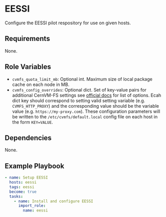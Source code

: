 EESSI
=====

Configure the EESSI pilot respository for use on given hosts.

Requirements
------------

None.

Role Variables
--------------

- `cvmfs_quota_limit_mb`: Optional int. Maximum size of local package cache on each node in MB.
- `cvmfs_config_overrides`: Optional dict. Set of key-value pairs for additional CernVM-FS settings see [official docs](https://cvmfs.readthedocs.io/en/stable/cpt-configure.html) for list of options. Ecah dict key should correspond to setting valid setting variable (e.g. `CVMFS_HTTP_PROXY`) and the corresponding value should be the variable value (e.g. `https://my-proxy.com`). These configuration parameters will be written to the `/etc/cvmfs/default.local` config file on each host in the form `KEY=VALUE`.

Dependencies
------------

None.

Example Playbook
----------------

```yaml
- name: Setup EESSI
  hosts: eessi
  tags: eessi
  become: true
  tasks:
    - name: Install and configure EESSI
      import_role:
        name: eessi
```
